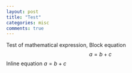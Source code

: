 ```yaml
---
layout: post
title: "Test"
categories: misc
comments: true
---
```


Test of mathematical expression, 
Block equation $$a = b + c$$
Inline equation $a = b + c$
